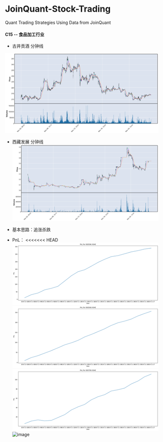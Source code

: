 # JoinQuant-Stock-Trading
Quant Trading Strategies Using Data from JoinQuant

#### C15 -- 食品加工行业

- 古井贡酒 分钟线

![image](https://github.com/Seaaann/JoinQuant-Stock-Trading/blob/main/pic/1.png)

- 西藏发展 分钟线
![image](https://github.com/Seaaann/JoinQuant-Stock-Trading/blob/master/pic/2.png)


- 基本思路：追涨杀跌
- PnL：
<<<<<<< HEAD
![image](https://github.com/Seaaann/JoinQuant-Stock-Trading/blob/master/pic/古井贡酒.png)
![image](https://github.com/Seaaann/JoinQuant-Stock-Trading/blob/master/pic/泸州老窖.png)
![image](https://github.com/Seaaann/JoinQuant-Stock-Trading/blob/master/pic/酒鬼酒.png)
![image](https://github.com/Seaaann/JoinQuant-Stock-Trading/blob/master/pic/西藏发展.png)

